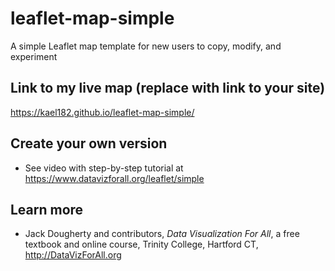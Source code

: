 # leaflet-map-simple
A simple Leaflet map template for new users to copy, modify, and experiment

## Link to my live map (replace with link to your site)

https://kael182.github.io/leaflet-map-simple/

## Create your own version
- See video with step-by-step tutorial at https://www.datavizforall.org/leaflet/simple

## Learn more
- Jack Dougherty and contributors, *Data Visualization For All*, a free textbook and online course, Trinity College, Hartford CT, http://DataVizForAll.org
